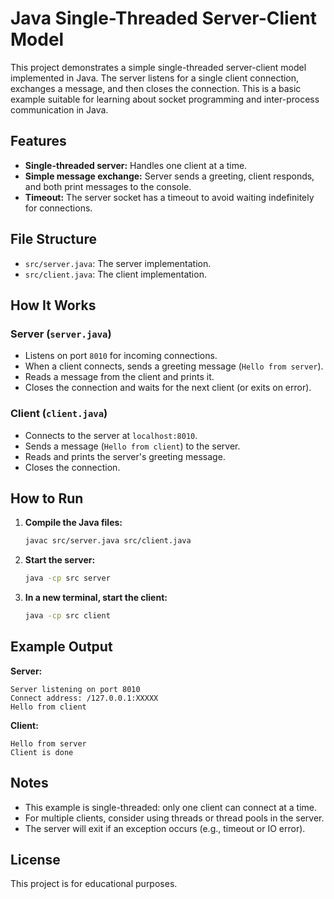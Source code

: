 # Java Single-Threaded Server-Client Model

This project demonstrates a simple single-threaded server-client model implemented in Java. The server listens for a single client connection, exchanges a message, and then closes the connection. This is a basic example suitable for learning about socket programming and inter-process communication in Java.

## Features
- **Single-threaded server:** Handles one client at a time.
- **Simple message exchange:** Server sends a greeting, client responds, and both print messages to the console.
- **Timeout:** The server socket has a timeout to avoid waiting indefinitely for connections.

## File Structure
- `src/server.java`: The server implementation.
- `src/client.java`: The client implementation.

## How It Works
### Server (`server.java`)
- Listens on port `8010` for incoming connections.
- When a client connects, sends a greeting message (`Hello from server`).
- Reads a message from the client and prints it.
- Closes the connection and waits for the next client (or exits on error).

### Client (`client.java`)
- Connects to the server at `localhost:8010`.
- Sends a message (`Hello from client`) to the server.
- Reads and prints the server's greeting message.
- Closes the connection.

## How to Run
1. **Compile the Java files:**
   ```sh
   javac src/server.java src/client.java
   ```
2. **Start the server:**
   ```sh
   java -cp src server
   ```
3. **In a new terminal, start the client:**
   ```sh
   java -cp src client
   ```

## Example Output
**Server:**
```
Server listening on port 8010
Connect address: /127.0.0.1:XXXXX
Hello from client
```

**Client:**
```
Hello from server
Client is done
```

## Notes
- This example is single-threaded: only one client can connect at a time.
- For multiple clients, consider using threads or thread pools in the server.
- The server will exit if an exception occurs (e.g., timeout or IO error).

## License
This project is for educational purposes.

